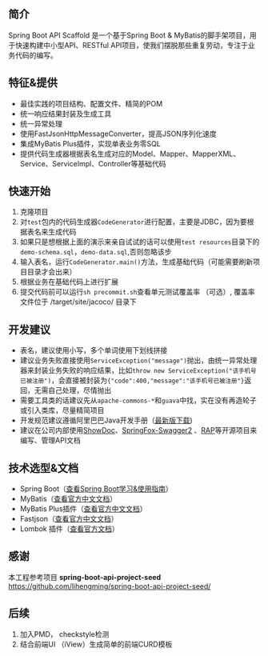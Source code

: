 ## 简介
Spring Boot API Scaffold 是一个基于Spring Boot &
MyBatis的脚手架项目，用于快速构建中小型API、RESTful
API项目，使我们摆脱那些重复劳动，专注于业务代码的编写。

## 特征&提供
- 最佳实践的项目结构、配置文件、精简的POM
- 统一响应结果封装及生成工具
- 统一异常处理
- 使用FastJsonHttpMessageConverter，提高JSON序列化速度
- 集成MyBatis Plus插件，实现单表业务零SQL
- 提供代码生成器根据表名生成对应的Model、Mapper、MapperXML、Service、ServiceImpl、Controller等基础代码

## 快速开始
1. 克隆项目
2. 对```test```包内的代码生成器```CodeGenerator```进行配置，主要是JDBC，因为要根据表名来生成代码
3. 如果只是想根据上面的演示来亲自试试的话可以使用```test
   resources```目录下的```demo-schema.sql```，```demo-data.sql```,否则忽略该步
4. 输入表名，运行```CodeGenerator.main()```方法，生成基础代码（可能需要刷新项目目录才会出来）
5. 根据业务在基础代码上进行扩展
6. 提交代码前可以运行```sh precommit.sh```查看单元测试覆盖率 （可选）,
   覆盖率文件位于 /target/site/jacoco/ 目录下

## 开发建议
- 表名，建议使用小写，多个单词使用下划线拼接
- 建议业务失败直接使用```ServiceException("message")```抛出，由统一异常处理器来封装业务失败的响应结果，比如```throw new ServiceException("该手机号已被注册")```，会直接被封装为```{"code":400,"message":"该手机号已被注册"}```返回，无需自己处理，尽情抛出
- 需要工具类的话建议先从```apache-commons-*```和```guava```中找，实在没有再造轮子或引入类库，尽量精简项目
- 开发规范建议遵循阿里巴巴Java开发手册（[最新版下载](https://github.com/alibaba/p3c))
- 建议在公司内部使用[ShowDoc](https://github.com/star7th/showdoc)、[SpringFox-Swagger2](https://github.com/springfox/springfox) 、[RAP](https://github.com/thx/RAP)等开源项目来编写、管理API文档

## 技术选型&文档
- Spring Boot（[查看Spring Boot学习&使用指南](http://www.jianshu.com/p/1a9fd8936bd8)）
- MyBatis（[查看官方中文文档](http://www.mybatis.org/mybatis-3/zh/index.html)）
- MyBatis Plus插件（[查看官方中文文档](https://mp.baomidou.com/)）
- Fastjson（[查看官方中文文档](https://github.com/Alibaba/fastjson/wiki/%E9%A6%96%E9%A1%B5)）
- Lombok 插件（[查看官方文档](https://projectlombok.org/)）

## 感谢
本工程参考项目 **spring-boot-api-project-seed**
https://github.com/lihengming/spring-boot-api-project-seed/

## 后续
1. 加入PMD， checkstyle检测
2. 结合前端UI （iView）生成简单的前端CURD模板